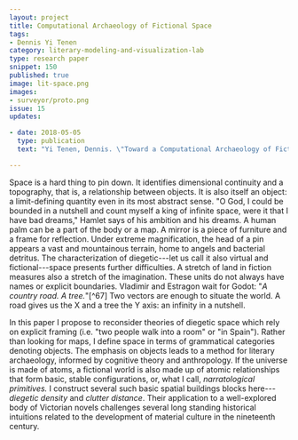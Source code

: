 ```yaml
---
layout: project
title: Computational Archaeology of Fictional Space
tags:
- Dennis Yi Tenen
category: literary-modeling-and-visualization-lab
type: research paper
snippet: 150
published: true
image: lit-space.png
images:
- surveyor/proto.png
issue: 15
updates:

- date: 2018-05-05
  type: publication
  text: "Yi Tenen, Dennis. \"Toward a Computational Archaeology of Fictional Space.\" *New Literary History* 49, no. 1 (April 20, 2018): 119–47."

---
```


Space is a hard thing to pin down. It identifies dimensional continuity and a
topography, that is, a relationship between objects. It is also itself an
object: a limit-defining quantity even in its most abstract sense. "O God, I
could be bounded in a nutshell and count myself a king of infinite space, were
it that I have bad dreams," Hamlet says of his ambition and his dreams. A
human palm can be a part of the body or a map. A mirror is a piece of
furniture and a frame for reflection. Under extreme magnification, the head of
a pin appears a vast and mountainous terrain, home to angels and bacterial
detritus. The characterization of diegetic---let us call it also virtual and
fictional---space presents further difficulties. A stretch of land in fiction
measures also a stretch of the imagination. These units do not always have
names or explicit boundaries. Vladimir and Estragon wait for Godot: "*A
country road. A tree.*"[^67] Two vectors are enough to situate the world. A
road gives us the X and a tree the Y axis: an infinity in a nutshell.

In this paper I propose to reconsider theories of diegetic space which rely on
explicit framing (i.e. "two people walk into a room" or "in Spain"). Rather
than looking for maps, I define space in terms of grammatical categories
denoting objects. The emphasis on objects leads to a method for literary
archaeology, informed by cognitive theory and anthropology. If the universe is
made of atoms, a fictional world is also made up of atomic relationships that
form basic, stable configurations, or, what I call, *narratological
primitives.* I construct several such basic spatial buildings blocks
here---*diegetic density* and *clutter distance*. Their application to a
well-explored body of Victorian novels challenges several long standing
historical intuitions related to the development of material culture in the
nineteenth century.
